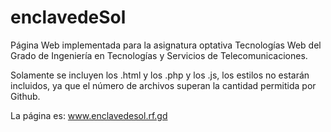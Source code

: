 # enclavedeSol
Página Web implementada para la asignatura optativa Tecnologías Web del Grado de Ingeniería en Tecnologías y Servicios de Telecomunicaciones.

Solamente se incluyen los .html y los .php y los .js, los estilos no estarán incluidos, ya que el número de archivos superan la cantidad permitida por Github. 

La página es: www.enclavedesol.rf.gd
